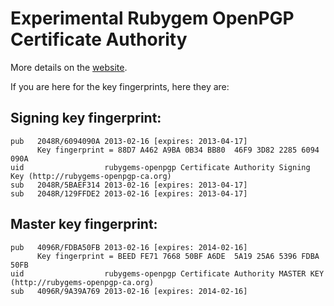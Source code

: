 Experimental Rubygem OpenPGP Certificate Authority
==================================================

More details on the [website](http://rubygems-openpgp-ca.org).

If you are here for the key fingerprints, here they are:

## Signing key fingerprint:

```
pub   2048R/6094090A 2013-02-16 [expires: 2013-04-17]
      Key fingerprint = 88D7 A462 A9BA 0B34 BB80  46F9 3D82 2285 6094 090A
uid                  rubygems-openpgp Certificate Authority Signing Key (http://rubygems-openpgp-ca.org)
sub   2048R/5BAEF314 2013-02-16 [expires: 2013-04-17]
sub   2048R/129FFDE2 2013-02-16 [expires: 2013-04-17]
```

## Master key fingerprint:

```
pub   4096R/FDBA50FB 2013-02-16 [expires: 2014-02-16]
      Key fingerprint = BEED FE71 7668 50BF A6DE  5A19 25A6 5396 FDBA 50FB
uid                  rubygems-openpgp Certificate Authority MASTER KEY (http://rubygems-openpgp-ca.org)
sub   4096R/9A39A769 2013-02-16 [expires: 2014-02-16]
```


